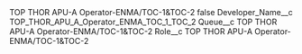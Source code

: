 <?xml version="1.0" encoding="UTF-8"?>
<CustomMetadata xmlns="http://soap.sforce.com/2006/04/metadata" xmlns:xsi="http://www.w3.org/2001/XMLSchema-instance" xmlns:xsd="http://www.w3.org/2001/XMLSchema">
    <label>TOP THOR APU-A Operator-ENMA/TOC-1&amp;TOC-2</label>
    <protected>false</protected>
    <values>
        <field>Developer_Name__c</field>
        <value xsi:type="xsd:string">TOP_THOR_APU_A_Operator_ENMA_TOC_1_TOC_2</value>
    </values>
    <values>
        <field>Queue__c</field>
        <value xsi:type="xsd:string">TOP THOR APU-A Operator-ENMA/TOC-1&amp;TOC-2</value>
    </values>
    <values>
        <field>Role__c</field>
        <value xsi:type="xsd:string">TOP THOR APU-A Operator-ENMA/TOC-1&amp;TOC-2</value>
    </values>
</CustomMetadata>
